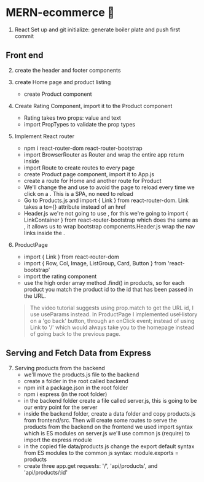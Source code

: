 # MERN-ecommerce 🛒

1. React Set up and git initialize: generate boiler plate and push first commit

## Front end

2. create the header and footer components

3. create Home page and product listing
   - create Product component
4. Create Rating Component, import it to the Product component

   - Rating takes two props: value and text
   - import PropTypes to validate the prop types

5. Implement React router

   - npm i react-router-dom react-router-bootstrap
   - import BrowserRouter as Router and wrap the entire app return inside <Router></Router>
   - import Route to create routes to every page
   - create Product page component, import it to App.js
   - create a route for Home and another route for Product
   - We'll change the <a> and use <Link> to avoid the page to reload every time we click on a <a>. This is a SPA, no need to reload
   - Go to Products.js and import { Link } from react-router-dom. Link takes a to={} attribute instead of an href
   - Header.js we're not going to use <Link>, for this we're going to import { LinkContainer } from react-router-bootstrap which does the same as <Link>, it allows us to wrap bootstrap components.Header.js wrap the nav links inside the <NavContainer>.

6. ProductPage

   - import { Link } from react-router-dom
   - import { Row, Col, Image, ListGroup, Card, Button } from 'react-bootstrap'
   - import the rating component
   - use the high order array method .find() in products, so for each product you match the product id to the id that has been passed in the URL.

   > The video tutorial suggests using prop.match to get the URL id, I use useParams instead.
   > In ProductPage I implemented useHistory on a 'go back' button, through an onClick event; instead of using Link to '/' which would always take you to the homepage instead of going back to the previous page.

## Serving and Fetch Data from Express

7. Serving products from the backend
   - we'll move the products.js file to the backend
   - create a folder in the root called backend
   - npm init a package.json in the root folder
   - npm i express (in the root folder)
   - in the backend folder create a file called server.js, this is going to be our entry point for the server
   - inside the backend folder, create a data folder and copy products.js from frontend/src. Then will create some routes to serve the products from the backend
     on the frontend we used import syntax which is ES modules
     on server.js we'll use common js (require) to import the express module
   - in the copied file data/products.js change the export default syntax from ES modules to the common js syntax: module.exports = products
   - create three app.get requests: '/', 'api/products', and 'api/products/:id'
